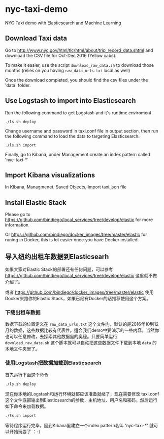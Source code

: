 # nyc-taxi-demo
NYC Taxi demo with Elasticsearch and Machine Learning

## Download Taxi data
Go to http://www.nyc.gov/html/tlc/html/about/trip_record_data.shtml and download the CSV file for Oct-Dec 2016 (Yellow cabs). 

To make it easier, use the script `download_raw_data.sh` to download those months (relies on you having `raw_data_urls.txt` local as well)

Once the download completed, you should find the csv files under the 'data' folder.

## Use Logstash to import into Elasticsearch

Run the following command to get Logstash and it's runtime enviroment.

```
./ls.sh deploy
```

Change username and password in taxi.conf file in output section, then run the following command to load the data to targeting Elasticsearch.

```
./ls.sh import
```

Finally, go to Kibana, under Management create an index pattern called 'nyc-taxi-*'

## Import Kibana visualizations

In Kibana, Managmenet, Saved Objects, Import taxi.json file

## Install Elastic Stack

Please go to  https://github.com/bindiego/local_services/tree/develop/elastic for more information.

Or https://github.com/bindiego/docker_images/tree/master/elastic for runing in Docker, this is lot easier once you have Docker installed.

## 导入纽约出租车数据到Elasticsearh
如果大家对Elastic Stack的部署还有任何问题，可以参考 https://github.com/bindiego/local_services/tree/develop/elastic 这里就不做介绍了。

或者 https://github.com/bindiego/docker_images/tree/master/elastic 使用Docker来跑你的Elastic Stack，如果已经有Docker的话推荐使用这个方案。

### 下载出租车数据
数据下载的位置定义在 `raw_data_urls.txt` 这个文件内，默认的是2016年10到12月的数据，这些数据比较有代表性，适合我们demo中要演示的一些内容。当然你也可以任意修改，去探索其他数据里的奥秘。只要简单运行 `download_raw_data.sh` 这个脚本就可以自动把这些数据文件下载到本地 `data` 的本地文件夹里了。

### 使用Logstash把数据加载到Elasticsearch
首先运行下面这个命令

```
./ls.sh deploy
```

现在你本地的Logstash和运行环境就都应该准备就绪了，现在需要修改 taxi.conf 这个文件底部输出到Elasticsearch的参数，主机地址、用户名和密码。然后运行如下命令来加载数据。

```
./ls.sh import
```

等待程序运行完毕，回到Kibana里建立一个index pattern名叫 'nyc-taxi-*' 就可以开始玩耍了 ：-）
